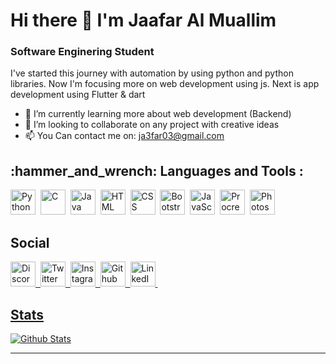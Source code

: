 <h1>Hi there 👋 I'm Jaafar Al Muallim</h1>

<h3> Software Enginering Student </h3>
I've started this journey with automation by using python and python libraries. Now I'm focusing more on web development using js. Next is app development using Flutter & dart

- 🌱 I’m currently learning more about web development (Backend)
- 👯 I’m looking to collaborate on any project with creative ideas
- 📫 You Can contact me on: ja3far03@gmail.com


<h2>:hammer_and_wrench: Languages and Tools :</h2>
<div>
 <img src="https://raw.githubusercontent.com/danielcranney/readme-generator/main/public/icons/skills/python-colored.svg" title="Python"  alt="Python" width="40" height="40"/>&nbsp;
     <img src= "https://raw.githubusercontent.com/danielcranney/readme-generator/main/public/icons/skills/c-colored.svg" title= "C" alt ="C" width="40" height="40"/>&nbsp;
  <img src="https://raw.githubusercontent.com/danielcranney/readme-generator/main/public/icons/skills/java-colored.svg" title="Java" alt="Java" width="40" height="40"/>&nbsp;
  <img src="https://raw.githubusercontent.com/danielcranney/readme-generator/main/public/icons/skills/html5-colored.svg" title="HTML5" alt="HTML" width="40" height="40"/>&nbsp;
  <img src="https://raw.githubusercontent.com/danielcranney/readme-generator/main/public/icons/skills/css3-colored.svg"  title="CSS3" alt="CSS" width="40" height="40"/>&nbsp;
        <img src= "https://raw.githubusercontent.com/danielcranney/readme-generator/main/public/icons/skills/bootstrap-colored.svg" title= "Bootstrap" alt ="Bootstrap" width="40" height="40"/>&nbsp;
  <img src="https://raw.githubusercontent.com/danielcranney/readme-generator/main/public/icons/skills/javascript-colored.svg" title="JavaScript" alt="JavaScript" width="40" height="40"/>&nbsp;
  <img src= "https://www.iamag.co/wp-content/uploads/2016/10/Procreate-Icon-750x400.png" title= "Procreate" alt ="Procreate" width="40" height="40"/>&nbsp;
  <img src= "https://raw.githubusercontent.com/danielcranney/readme-generator/main/public/icons/skills/photoshop-colored.svg" title= "Photoshop" alt ="Photoshop" width="40" height="40"/>&nbsp;
</div>

<h2>Social</h2>
<div id="badges">
  <a href="https://discord.com/users/Ja3far03#2727">
  <img src="https://raw.githubusercontent.com/danielcranney/readme-generator/main/public/icons/socials/discord.svg" alt="Discord Badge" width="40" height="40"/>&nbsp;
  <a href="https://twitter.com/Ja3far032?t=-98p2rYmUwNx5YPeMHAihQ&s=09">
  <img src="https://raw.githubusercontent.com/danielcranney/readme-generator/main/public/icons/socials/twitter.svg" alt="Twitter Badge" width="40" height="40"/>&nbsp;
  <a href="https://www.instagram.com/wrath_12/">
  <img src="https://raw.githubusercontent.com/danielcranney/readme-generator/main/public/icons/socials/instagram.svg" alt="Instagram Badge" width="40" height="40"/>&nbsp;
  <a href="https://github.com/JaafarAlMuallim">
  <img src="https://raw.githubusercontent.com/danielcranney/readme-generator/main/public/icons/socials/github.svg" alt="Github Badge" width="40" height="40"/>&nbsp;
  <a href="https://www.linkedin.com/in/jaafer-al-muallim-87556a198/">
  <img src="https://raw.githubusercontent.com/danielcranney/readme-generator/main/public/icons/socials/linkedin.svg" alt="LinkedIn Badge" width="40" height="40"/>&nbsp;
</div>

<h2>Stats</h2>

![Github Stats](https://github-readme-stats.vercel.app/api?username=JaafarAlMuallim&count_private=true&show_icons=true&theme=radical)
      <hr>
